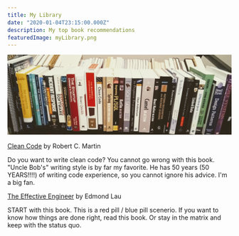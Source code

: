 ```yaml
---
title: My Library
date: "2020-01-04T23:15:00.000Z"
description: My top book recommendations
featuredImage: myLibrary.png
---
```


![My Library](./myLibrary.jpg)

[Clean Code](https://www.amazon.com/gp/product/0132350882/ref=as_li_tl?ie=UTF8&camp=1789&creative=9325&creativeASIN=0132350882&linkCode=as2&tag=skiptheviking-20&linkId=6649d19eb218bc766ae4b5cb570efe61)
 by Robert C. Martin

Do you want to write clean code? You cannot go wrong with this book. "Uncle Bob's"
writing style is by far my favorite.  He has 50 years (50 YEARS!!!!) of writing code
experience, so you cannot ignore his advice. I'm a big fan.

[The Effective Engineer](https://www.amazon.com/gp/product/0132350882/ref=as_li_tl?ie=UTF8&camp=1789&creative=9325&creativeASIN=0132350882&linkCode=as2&tag=skiptheviking-20&linkId=6649d19eb218bc766ae4b5cb570efe61) by Edmond Lau

START with this book.  This is a red pill / blue pill scenerio.  If you want to know
how things are done right, read this book.  Or stay in the matrix and
keep with the status quo.

